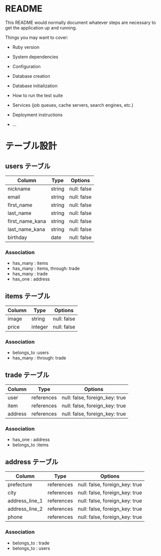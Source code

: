 # README

This README would normally document whatever steps are necessary to get the
application up and running.

Things you may want to cover:

* Ruby version

* System dependencies

* Configuration

* Database creation

* Database initialization

* How to run the test suite

* Services (job queues, cache servers, search engines, etc.)

* Deployment instructions

* ...

# テーブル設計

## users テーブル

| Column   | Type   | Options     |
| -------- | ------ | ----------- |
| nickname | string | null: false |
| email    | string | null: false |
|first_name| string | null: false |
|last_name | string | null: false |
|first_name_kana|string|null: false|
|last_name_kana|string| null: false|
| birthday |  date  | null: false |

### Association

- has_many : items
- has_many : items, through: trade
- has_many : trade
- has_one : address

## items テーブル

| Column | Type   | Options     |
| ------ | ------ | ----------- |
| image  | string | null: false |
| price  | integer | null: false | 

### Association

- belongs_to :users
- has_many : through: trade


## trade テーブル

| Column | Type       | Options                        |
| ------ | ---------- | ------------------------------ |
| user  | references | null: false, foreign_key: true |
| item   | references | null: false, foreign_key: true |
| address| references |null: false, foreign_key: true|


### Association
- has_one : address
- belongs_to :items

## address テーブル

| Column | Type       | Options                        |
| ------ | ---------- | ------------------------------ |
|prefecture| references | null: false, foreign_key: true |
|  city  | references | null: false, foreign_key: true |
|address_line_1| references | null: false, foreign_key: true |
|address_line_2| references | null: false, foreign_key: true |
| phone  | references | null: false, foreign_key: true |

### Association
- belongs_to : trade
- belongs_to : users